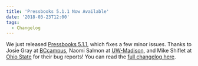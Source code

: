 ```yaml
---
title: 'Pressbooks 5.1.1 Now Available'
date: '2018-03-23T12:00'
tags:
  - Changelog
---
```


We just released
[Pressbooks 5.1.1](https://github.com/pressbooks/pressbooks/releases/tag/5.1.1), which
fixes a few minor issues. Thanks to Josie Gray at [BCcampus](https://bccampus.ca), Naomi
Salmon at [UW-Madison](https://edinnovation.wisc.edu/open-educational-resources/), and
Mike Shiflet at [Ohio State](https://odee.osu.edu/digital-publishing) for their bug
reports! You can read the
[full changelog here](https://docs.pressbooks.org/changelogs/pressbooks/#5-1-1).
